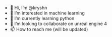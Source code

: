 - 👋 Hi, I’m @kryshn
- 👀 I’m interested in machine learning
- 🌱 I’m currently learning python
- 💞️ I’m looking to collaborate on unreal engine 4
- 📫 How to reach me (will be updated)

<!---
kryshn/kryshn is a ✨ special ✨ repository because its `README.md` (this file) appears on your GitHub profile.
You can click the Preview link to take a look at your changes.
--->
